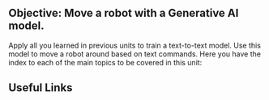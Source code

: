 ## Objective: Move a robot with a Generative AI model.


Apply all you learned in previous units to train a text-to-text model.
Use this model to move a robot around based on text commands.
Here you have the index to each of the main topics to be covered in this unit:

## Useful Links